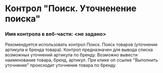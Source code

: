 ﻿---
description: 2.4.9.2
---
# Контрол "Поиск. Уточненение поиска"
### Имя контрола в веб-части: <не задано>
Рекомендуется использовать контрол Поиск. Поиск товаров (уточнение артикула и бренда товара).
Контрол предназначен для вывода списка возможных уточнений артикула по бренду.
Возможно вывести наименование товара, бренд, артикул. При клике оп ссылке "Выполнить уточнение" происходит уточнение товара по бренду. 
